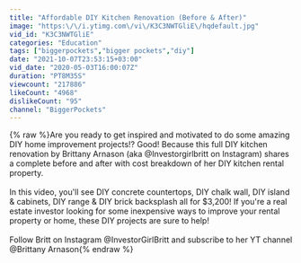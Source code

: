 ```yaml
---
title: "Affordable DIY Kitchen Renovation (Before & After)"
image: "https:\/\/i.ytimg.com\/vi\/K3C3NWTGliE\/hqdefault.jpg"
vid_id: "K3C3NWTGliE"
categories: "Education"
tags: ["biggerpockets","bigger pockets","diy"]
date: "2021-10-07T23:53:15+03:00"
vid_date: "2020-05-03T16:00:07Z"
duration: "PT8M35S"
viewcount: "217886"
likeCount: "4968"
dislikeCount: "95"
channel: "BiggerPockets"
---
```

{% raw %}Are you ready to get inspired and motivated to do some amazing DIY home improvement projects!? Good! Because this full DIY kitchen renovation by Brittany Arnason (aka @Investorgirlbritt on Instagram) shares a complete before and after with cost breakdown of her DIY kitchen rental property.<br /><br />In this video, you'll see DIY concrete countertops, DIY chalk wall, DIY island &amp; cabinets, DIY range &amp; DIY brick backsplash all for $3,200! If you're a real estate investor looking for some inexpensive ways to improve your rental property or home, these DIY projects are sure to help!<br /><br />Follow Britt on Instagram @InvestorGirlBritt and subscribe to her YT channel @Brittany Arnason{% endraw %}
